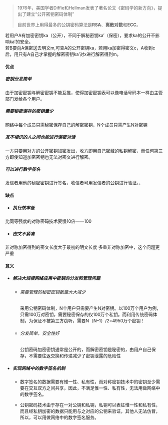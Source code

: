 > 1976年，美国学者Diffie和Hellman发表了著名论文《密码学的新方向》，提出了建立“公开密钥密码体制”
>
> 目前世界上用得最多的公钥密码算法是**RSA**、**离散对数**和**ECC**。

若用户A有加密密钥ka（公开），不同于解秘密钥ka’（保密），要求ka的公开不影响ka’的安全。  
若B要向A保密送去明文m,可查A的公开密钥ka，若用ka加密得密文c，A收到c后，用只有A自己才掌握的解密密钥ka’对x进行解密得到m。

#### 优点

##### 密钥分发简单

由于加密密钥与解密密钥不能互推，使得加密密钥表可以像电话号码本一样由主管部门发给各个用户。

##### 需要秘密保存的密钥量少

网络中每个成员只需秘密保存自己的解密密钥，N个成员只需产生N对密钥

##### 互不相识的人之间也能进行保密对话

一方只要用对方的公开密钥加密发出，收方即用自己密藏的私钥解密，而任何第三方即使知道加密密钥也无法对密文进行解密。

##### 可以进行数字签名

发信者用他的秘密密钥进行签名，收信者可用发信者的公钥进行验证。、

#### 缺点

* ##### 执行效率低
比同等强度的对称密码技术要慢10倍——100

* ##### 密文不紧凑
非对称加密得到的密文长度大于最初的明文长度
多重非对称加密中，这个问题更严重



#### 意义

* ##### 解决大规模网络应用中密钥的分发和管理问题

  * ###### 需要管理的秘密密钥数量大大减少

    采用公钥密码体制，N个用户只需要产生N对密钥。以100万个用户为例，只需100万对密钥，需要秘密保存的仅100万个私钥。而利用传统密码体制，为保证不被第三方窃听，需要N（N–1）/2=4950万个密钥！

  * ###### 分发简单，安全性好

    公钥密码加密密钥通常是公开的，而解密密钥是秘密的，由用户自己保存，不需要往返交换和传递减少了密钥泄露的危险性
* ##### 实现网络中的数字签名机制

  * 数字签名的数据需要有惟一性、私有性，而对称密钥技术中的密钥至少需要在交互双方之间共享，因此，不满足惟一性、私有性，无法用做网络中的数字签名。

  * 公钥密码技术由于存在一对公钥和私钥，私钥可以表征惟一性和私有性，而且经私钥加密的数据只能用与之对应的公钥来验证，其他人无法仿冒，所以，可以用做网络中的数字签名服务。



